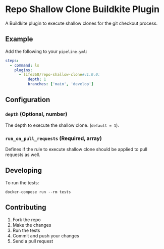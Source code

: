 # Repo Shallow Clone Buildkite Plugin
A Buildkite plugin to execute shallow clones for the git checkout process.

## Example

Add the following to your `pipeline.yml`:

```yml
steps:
  - command: ls
    plugins:
      - life360/repo-shallow-clone#v1.0.0:
          depth: 1
          branches: ['main', 'develop']
```

## Configuration

### `depth` (Optional, number)

The depth to execute the shallow clone. (`default = 1`).

### `run_on_pull_requests` (Required, array)

Defines if the rule to execute shallow clone should be applied to pull requests as well.

## Developing

To run the tests:

```shell
docker-compose run --rm tests
```

## Contributing

1. Fork the repo
2. Make the changes
3. Run the tests
4. Commit and push your changes
5. Send a pull request